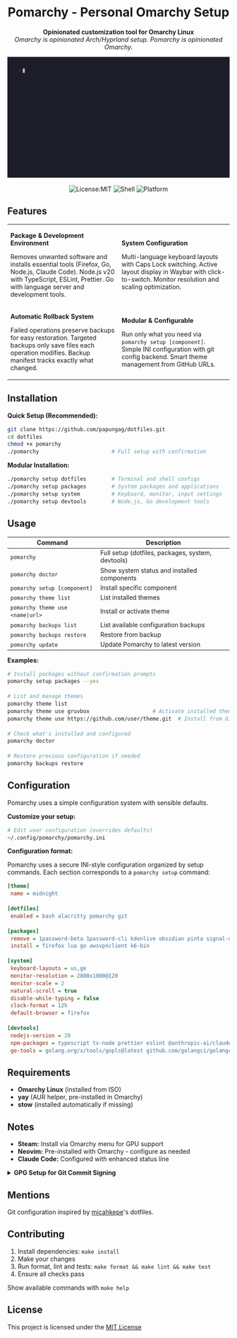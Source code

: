 <div align="center">

# Pomarchy - Personal Omarchy Setup

**Opinionated customization tool for Omarchy Linux**  
*Omarchy is opinionated Arch/Hyprland setup. Pomarchy is opinionated Omarchy.*

<p align="center">
  <img src="demo/demo.gif" alt="Pomarchy Demo" width="600"/>
</p>

![License:MIT](https://img.shields.io/static/v1?label=License&message=MIT&color=green&style=flat-square)
![Shell](https://img.shields.io/badge/Shell-Bash-green?style=flat-square)
![Platform](https://img.shields.io/badge/Platform-Omarchy%20Linux-blue?style=flat-square)

</div>

## Features

<table>
<tr>
<td width="50%">

**Package & Development Environment**

Removes unwanted software and installs essential tools (Firefox, Go, Node.js, Claude Code). Node.js v20 with TypeScript, ESLint, Prettier. Go with language server and development tools.

</td>
<td width="50%">

**System Configuration**

Multi-language keyboard layouts with Caps Lock switching. Active layout display in Waybar with click-to-switch. Monitor resolution and scaling optimization.

</td>
</tr>
<tr>
<td width="50%">

**Automatic Rollback System**

Failed operations preserve backups for easy restoration. Targeted backups only save files each operation modifies. Backup manifest tracks exactly what changed.

</td>
<td width="50%">

**Modular & Configurable**

Run only what you need via `pomarchy setup [component]`. Simple INI configuration with git config backend. Smart theme management from GitHub URLs.

</td>
</tr>
</table>

## Installation

**Quick Setup (Recommended):**

```bash
git clone https://github.com/papungag/dotfiles.git
cd dotfiles
chmod +x pomarchy
./pomarchy                       # Full setup with confirmation
```

**Modular Installation:**

```bash
./pomarchy setup dotfiles        # Terminal and shell configs
./pomarchy setup packages        # System packages and applications
./pomarchy setup system          # Keyboard, monitor, input settings
./pomarchy setup devtools        # Node.js, Go development tools
```

## Usage

| Command | Description |
|---------|-------------|
| `pomarchy` | Full setup (dotfiles, packages, system, devtools) |
| `pomarchy doctor` | Show system status and installed components |
| `pomarchy setup [component]` | Install specific component |
| `pomarchy theme list` | List installed themes |
| `pomarchy theme use <name\|url>` | Install or activate theme |
| `pomarchy backups list` | List available configuration backups |
| `pomarchy backups restore` | Restore from backup |
| `pomarchy update` | Update Pomarchy to latest version |

**Examples:**

```bash
# Install packages without confirmation prompts
pomarchy setup packages --yes

# List and manage themes
pomarchy theme list
pomarchy theme use gruvbox                    # Activate installed theme
pomarchy theme use https://github.com/user/theme.git  # Install from GitHub

# Check what's installed and configured
pomarchy doctor

# Restore previous configuration if needed
pomarchy backups restore
```

## Configuration

Pomarchy uses a simple configuration system with sensible defaults.

**Customize your setup:**

```bash
# Edit user configuration (overrides defaults)
~/.config/pomarchy/pomarchy.ini
```

**Configuration format:**

Pomarchy uses a secure INI-style configuration organized by setup commands. Each section corresponds to a `pomarchy setup` command:

```ini
[theme]
 name = midnight

[dotfiles]
 enabled = bash alacritty pomarchy git

[packages]
 remove = 1password-beta 1password-cli kdenlive obsidian pinta signal-desktop typora spotify
 install = firefox lua go awsvpnclient k6-bin

[system]
 keyboard-layouts = us,ge
 monitor-resolution = 2880x1800@120
 monitor-scale = 2
 natural-scroll = true
 disable-while-typing = false
 clock-format = 12h
 default-browser = firefox

[devtools]
 nodejs-version = 20
 npm-packages = typescript ts-node prettier eslint @anthropic-ai/claude-code
 go-tools = golang.org/x/tools/gopls@latest github.com/golangci/golangci-lint/cmd/golangci-lint@latest
```

## Requirements

- **Omarchy Linux** (installed from ISO)
- **yay** (AUR helper, pre-installed in Omarchy)  
- **stow** (installed automatically if missing)

## Notes

- **Steam:** Install via Omarchy menu for GPU support
- **Neovim:** Pre-installed with Omarchy - configure as needed
- **Claude Code:** Configured with enhanced status line

<details>
<summary><strong>GPG Setup for Git Commit Signing</strong></summary>

Pomarchy includes a comprehensive Git configuration with commit signing enabled. To set up GPG for signed commits:

### Generate a GPG Key

```bash
# Generate a new GPG key
gpg --full-generate-key

# Follow the prompts and use default settings unless you have specific requirements
# Enter your name and email (must match your Git config)
```

### Configure Git with Your GPG Key

```bash
# List your GPG keys to get the key ID
gpg --list-secret-keys --keyid-format=long

# Copy the long key ID (between sec and uid sections)

# Set your signing key in Git
git config --global user.signingkey YOUR_KEY_ID

# Enable commit signing (already enabled in Pomarchy's .gitconfig)
git config --global commit.gpgsign true
```

### Add GPG Key to GitHub

```bash
# Export your public key
gpg --armor --export YOUR_KEY_ID

# Copy the output and add it to GitHub:
# Settings → SSH and GPG keys → New GPG key
```

</details>

## Mentions

Git configuration inspired by [micahkepe](https://github.com/micahkepe)'s dotfiles.

## Contributing

1. Install dependencies: `make install`
2. Make your changes
3. Run format, lint and tests: `make format && make lint && make test`
4. Ensure all checks pass

Show available commands with `make help`

## License

This project is licensed under the [MIT License](LICENSE)
